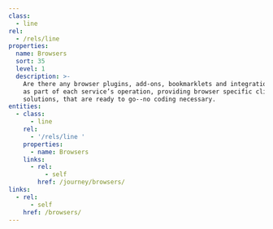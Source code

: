 ```yaml
---
class:
  - line
rel:
  - /rels/line
properties:
  name: Browsers
  sort: 35
  level: 1
  description: >-
    Are there any browser plugins, add-ons, bookmarklets and integrations used
    as part of each service’s operation, providing browser specific client
    solutions, that are ready to go--no coding necessary.
entities:
  - class:
      - line
    rel:
      - '/rels/line '
    properties:
      - name: Browsers
    links:
      - rel:
          - self
        href: /journey/browsers/
links:
  - rel:
      - self
    href: /browsers/
---
```

